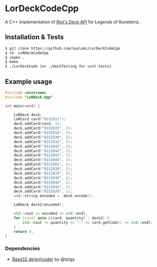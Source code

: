 # LorDeckCodeCpp

A C++ implementation of [Riot's Deck API](https://github.com/RiotGames/LoRDeckCodes) for Legends of Runeterra.

## Installation & Tests

```bash
$ git clone https://github.com/Suolumi/LorDeckCodeCpp
$ cd  LoRDeckCodeCpp
$ cmake .
$ make
$ ./LorDeckCode (or ./deckTesting for unit tests)
```

## Example usage

```c++
#include <iostream>
#include "LoRDeck.hpp"

int main(void) {

    LoRDeck deck;
    LoRCard card("01SI011");
    deck.addCard(card, 3);
    deck.addCard("01SI015", 3);
    deck.addCard("01SI018", 3);
    deck.addCard("01SI030", 3);
    deck.addCard("01SI032", 3);
    deck.addCard("01SI041", 3);
    deck.addCard("01SI042", 3);
    deck.addCard("01SI043", 3);
    deck.addCard("01SI048", 3);
    deck.addCard("01SI001", 2);
    deck.addCard("01SI020", 2);
    deck.addCard("01SI029", 2);
    deck.addCard("01SI035", 2);
    deck.addCard("01SI044", 2);
    deck.addCard("01SI045", 2);
    deck.addCard("01SI026", 1);
    std::string encoded =  deck.encode();

    LoRDeck deck2(encoded);

    std::cout << encoded << std::endl;
    for (const auto &[card, quantity] : deck2) {
        std::cout << quantity << ":" << card.getCode() << std::endl;
    }
    return 0;
}
```

### Dependencies

* [Base32 de(en)coder](https://github.com/tplgy/cppcodec) by @tplgy
